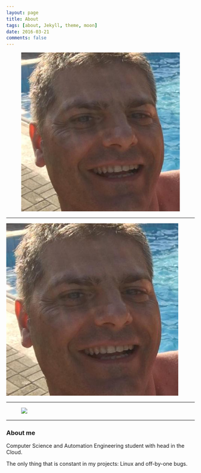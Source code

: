 ```yaml
---
layout: page
title: About 
tags: [about, Jekyll, theme, moon]
date: 2016-03-21
comments: false
---
```

<figure>
	<a href="/Things/25998603.jpg"><img 
src="/Things/25998603.jpg"></a>
    </figure>

***

![](https://github.com/73stefano/blog.github.io/blob/master/Things/25998603.jpg)

***

<figure>
	<a href="http://farm9.staticflickr.com/8426/7758832526_cc8f681e48_b.jpg"><img src="http://farm9.staticflickr.com/8426/7758832526_cc8f681e48_c.jpg"></a>
	
</figure>

***

### About me

Computer Science and Automation Engineering student with head in the Cloud. 

The only thing that is constant in my projects: Linux and off-by-one bugs.

